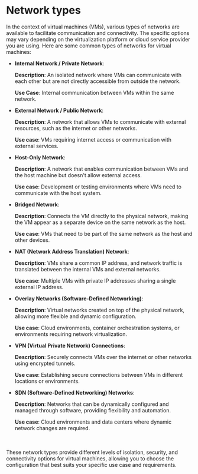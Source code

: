 # Network types

In the context of virtual machines (VMs), various types of networks are available to facilitate communication and connectivity. The specific options may vary depending on the virtualization platform or cloud service provider you are using. Here are some common types of networks for virtual machines:

- **Internal Network / Private Network**:

    **Description**: An isolated network where VMs can communicate with each other but are not directly accessible from outside the network.

    **Use Case**: Internal communication between VMs within the same network.

- **External Network / Public Network**:

    **Description**: A network that allows VMs to communicate with external resources, such as the internet or other networks.
    
    **Use case**: VMs requiring internet access or communication with external services.

- **Host-Only Network**:

    **Description**: A network that enables communication between VMs and the host machine but doesn't allow external access.

    **Use case**: Development or testing environments where VMs need to communicate with the host system.

- **Bridged Network**:

    **Description**: Connects the VM directly to the physical network, making the VM appear as a separate device on the same network as the host.

    **Use case**: VMs that need to be part of the same network as the host and other devices.

- **NAT (Network Address Translation) Network**:

    **Description**: VMs share a common IP address, and network traffic is translated between the internal VMs and external networks.

    **Use case**: Multiple VMs with private IP addresses sharing a single external IP address.

- **Overlay Networks (Software-Defined Networking)**:

    **Description**: Virtual networks created on top of the physical network, allowing more flexible and dynamic configuration.

    **Use case**: Cloud environments, container orchestration systems, or environments requiring network virtualization.

- **VPN (Virtual Private Network) Connections**:

    **Description**: Securely connects VMs over the internet or other networks using encrypted tunnels.

    **Use case**: Establishing secure connections between VMs in different locations or environments.

- **SDN (Software-Defined Networking) Networks**:

    **Description**: Networks that can be dynamically configured and managed through software, providing flexibility and automation.

    **Use case**: Cloud environments and data centers where dynamic network changes are required.

<br><br>
These network types provide different levels of isolation, security, and connectivity options for virtual machines, allowing you to choose the configuration that best suits your specific use case and requirements.